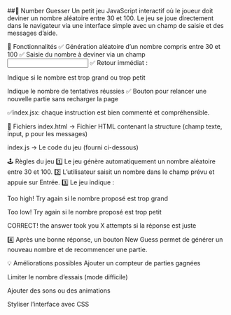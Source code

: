 ##🎯 Number Guesser
Un petit jeu JavaScript interactif où le joueur doit deviner un nombre aléatoire entre 30 et 100. Le jeu se joue directement dans le navigateur via une interface simple avec un champ de saisie et des messages d’aide.


🚀 Fonctionnalités
✅ Génération aléatoire d’un nombre compris entre 30 et 100
✅ Saisie du nombre à deviner via un champ <input>
✅ Retour immédiat :

Indique si le nombre est trop grand ou trop petit

Indique le nombre de tentatives réussies
✅ Bouton pour relancer une nouvelle partie sans recharger la page

✅index.jsx: chaque instruction est bien commenté et compréhensible. 

📂 Fichiers
index.html → Fichier HTML contenant la structure (champ texte, input, p pour les messages)

index.js → Le code du jeu (fourni ci-dessous)

🕹️ Règles du jeu
1️⃣ Le jeu génère automatiquement un nombre aléatoire entre 30 et 100.
2️⃣ L’utilisateur saisit un nombre dans le champ prévu et appuie sur Entrée.
3️⃣ Le jeu indique :

Too high! Try again si le nombre proposé est trop grand

Too low! Try again si le nombre proposé est trop petit

CORRECT! the answer took you X attempts si la réponse est juste

4️⃣ Après une bonne réponse, un bouton New Guess permet de générer un nouveau nombre et de recommencer une partie.


💡 Améliorations possibles
Ajouter un compteur de parties gagnées

Limiter le nombre d’essais (mode difficile)

Ajouter des sons ou des animations

Styliser l’interface avec CSS

